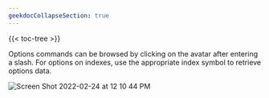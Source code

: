 ```yaml
---
geekdocCollapseSection: true
---
```


{{< toc-tree >}}

Options commands can be browsed by clicking on the avatar after entering a slash. For options on indexes, use the appropriate index symbol to retrieve options data.

![Screen Shot 2022-02-24 at 12 10 44 PM](https://user-images.githubusercontent.com/85772166/155599840-343e2b7b-110f-4e95-bc43-987c5a3362cb.png)
